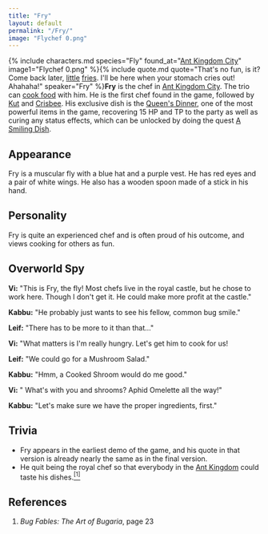 ```yaml
---
title: "Fry"
layout: default
permalink: "/Fry/"
image: "Flychef 0.png"
---
```

{% include characters.md species="Fly" found_at="[Ant Kingdom City](/Ant_Kingdom_City)" image1="Flychef 0.png" %}{% include quote.md quote="That's no fun, is it? Come back later, [lit](/Kabbu)[tle](/Vi) [fries](/Leif). I'll be here when your stomach cries out! Ahahaha!" speaker="Fry" %}**Fry** is the chef in [Ant Kingdom City](/Ant_Kingdom_City). The trio can [cook food](/recipes) with him. He is the first chef found in the game, followed by [Kut](/Kut) and [Crisbee](/Crisbee). His exclusive dish is the [Queen's Dinner](/Queen's_Dinner), one of the most powerful items in the game, recovering 15 HP and TP to the party as well as curing any status effects, which can be unlocked by doing the quest [A Smiling Dish](/A_Smiling_Dish).

## Appearance
Fry is a muscular fly with a blue hat and a purple vest. He has red eyes and a pair of white wings. He also has a wooden spoon made of a stick in his hand.

## Personality
Fry is quite an experienced chef and is often proud of his outcome, and views cooking for others as fun.

## Overworld Spy
**Vi:** "This is Fry, the fly! Most chefs live in the royal castle, but he chose to work here. Though I don't get it. He could make more profit at the castle."

**Kabbu:** "He probably just wants to see his fellow, common bug smile."

**Leif:** "There has to be more to it than that..."

**Vi:** "What matters is I'm really hungry. Let's get him to cook for us!

**Leif:** "We could go for a Mushroom Salad."

**Kabbu:** "Hmm, a Cooked Shroom would do me good."

**Vi:** " What's with you and shrooms? Aphid Omelette all the way!"

**Kabbu:** "Let's make sure we have the proper ingredients, first."

## Trivia
* Fry appears in the earliest demo of the game, and his quote in that version is already nearly the same as in the final version.
* He quit being the royal chef so that everybody in the [Ant Kingdom](/Ant_Kingdom) could taste his dishes.[<sup>[1]</sup>](#references)

## References
1. *Bug Fables: The Art of Bugaria*, page 23